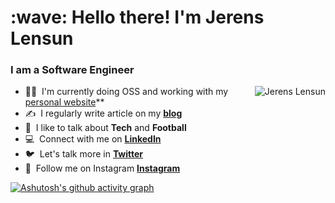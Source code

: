 <h1 align="left" id="jerensl-title">:wave: Hello there! I'm Jerens Lensun</h1>
<h3 align="left">I am a Software Engineer</h3>


<a href="#jerensl-title">
  <img src="https://github-readme-stats.vercel.app/api?username=jerensl&show_icons=true&theme=react&count_private=true&include_all_commits=true" alt="Jerens Lensun" align="right" />
</a>

- 🧑‍🎓 &nbsp;I'm currently doing OSS and working with my [personal website]**
- ✍️ &nbsp;I regularly write article on my **[blog]**
- 💬 &nbsp;I like to talk about **Tech** and **Football**
- 💻 &nbsp;Connect with me on **[LinkedIn]**
- 🐦 &nbsp;Let's talk more in **[Twitter]**
- 🤟 &nbsp;Follow me on Instagram **[Instagram]**

[linkedin]: https://www.linkedin.com/in/jerensl "LinkedIn"
[twitter]: https://twitter.com/jerensl22 "Twitter"
[instagram]: https://www.instagram.com/jerensl/ "Instagram"
[blog]: https://www.jerenslensun.com/blog "Blog"
[personal website]: https://www.jerenslensun.com/ "Personal Website"

[![Ashutosh's github activity graph](https://github-readme-activity-graph.vercel.app/graph?username=jerensl&bg_color=000000&color=fb7e7e&line=ffb3b3&point=d23232&area=true&hide_border=true)](https://github.com/ashutosh00710/github-readme-activity-graph)
